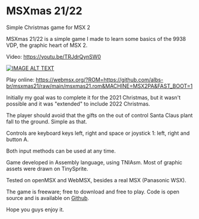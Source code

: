 MSXmas 21/22
============

Simple Christmas game for MSX 2

MSXmas 21/22 is a simple game I made to learn some basics of the 9938 VDP, the graphic heart of MSX 2.

Video:  https://youtu.be/TRJdrQynSW0

[![IMAGE ALT TEXT](http://img.youtube.com/vi/TRJdrQynSW0/0.jpg)](http://www.youtube.com/watch?v=TRJdrQynSW0 "MSXmas 21/22")

Play online: https://webmsx.org/?ROM=https://github.com/albs-br/msxmas21/raw/main/msxmas21.rom&MACHINE=MSX2PA&FAST_BOOT=1

Initially my goal was to complete it for the 2021 Christmas, but it wasn't possible and it was "extended" to include 2022 Christmas.

The player should avoid that the gifts on the out of control Santa Claus plant fall to the ground. Simple as that.

Controls are keyboard keys left, right and space or joystick 1: left, right and button A.

Both input methods can be used at any time.

Game developed in Assembly language, using TNIAsm. Most of graphic assets were drawn on TinySprite.

Tested on openMSX and WebMSX, besides a real MSX (Panasonic WSX).

The game is freeware; free to download and free to play. Code is open source and is available on [Github](https://github.com/albs-br/msxmas21).

Hope you guys enjoy it.
